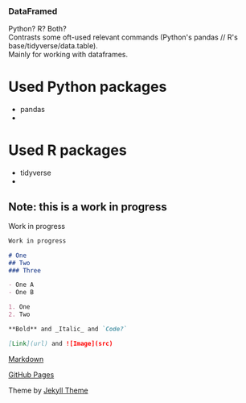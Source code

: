 ### DataFramed

Python? R? Both?<br>
Contrasts some oft-used relevant commands (Python's pandas // R's base/tidyverse/data.table).<br>
Mainly for working with dataframes.

# Used Python packages
- pandas
- 

# Used R packages
- tidyverse
- 

## Note: this is a work in progress

Work in progress

```markdown
Work in progress

# One
## Two
### Three

- One A
- One B

1. One
2. Two

**Bold** and _Italic_ and `Code?`

[Link](url) and ![Image](src)
```

[Markdown](https://guides.github.com/features/mastering-markdown/)

[GitHub Pages](https://help.github.com/categories/github-pages-basics/)

Theme by [Jekyll Theme](https://jekyllrb.com/)
